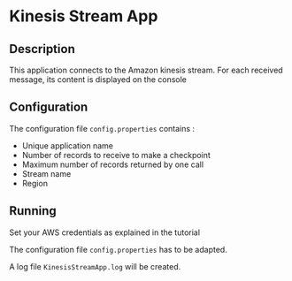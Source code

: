 Kinesis Stream App
==========================

Description
-------
This application connects to the Amazon kinesis stream. For each received message, its content is displayed on the console

Configuration
-------------
The configuration file `config.properties` contains :
* Unique application name
* Number of records to receive to make a checkpoint
* Maximum number of records returned by one call
* Stream name
* Region
 
Running
--------------------

Set your AWS credentials as explained in the tutorial 
 
The configuration file `config.properties` has to be adapted.

A log file `KinesisStreamApp.log` will be created.
